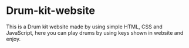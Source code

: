 # Drum-kit-website
This is a Drum kit website made by using simple HTML, CSS and JavaScript, here you can play drums by using keys shown in website and enjoy.

